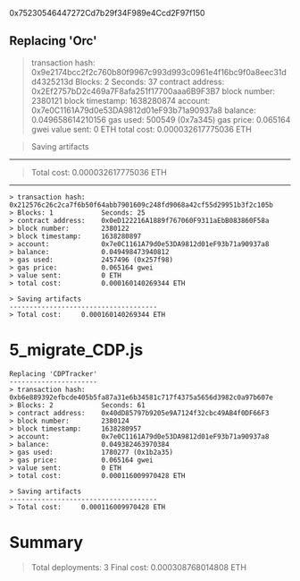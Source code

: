 0x75230546447272Cd7b29f34F989e4Ccd2F97f150

Replacing 'Orc'
  ---------------
  > transaction hash:    0x9e2174bcc2f2c760b80f9967c993d993c0961e4f16bc9f0a8eec31dd4325213d
  > Blocks: 2            Seconds: 37
  > contract address:    0x2Ef2757bD2c469a7F8afa251f17700aaa6B9F3B7
  > block number:        2380121
  > block timestamp:     1638280874
  > account:             0x7e0C1161A79d0e53DA9812d01eF93b71a90937a8
  > balance:             0.049658614210156
  > gas used:            500549 (0x7a345)
  > gas price:           0.065164 gwei
  > value sent:          0 ETH
  > total cost:          0.000032617775036 ETH

  > Saving artifacts
  -------------------------------------
  > Total cost:     0.000032617775036 ETH


  ----------------
    > transaction hash:    0x212576c26c2ca7f6b50f64abb7901609c248fd9068a42cf55d29951b3f2c105b
    > Blocks: 1            Seconds: 25
    > contract address:    0x0eD122216A1889f767060F9311aEbB083860F58a
    > block number:        2380122
    > block timestamp:     1638280897
    > account:             0x7e0C1161A79d0e53DA9812d01eF93b71a90937a8
    > balance:             0.049498473940812
    > gas used:            2457496 (0x257f98)
    > gas price:           0.065164 gwei
    > value sent:          0 ETH
    > total cost:          0.000160140269344 ETH

    > Saving artifacts
    -------------------------------------
    > Total cost:     0.000160140269344 ETH


 5_migrate_CDP.js
 ================

    Replacing 'CDPTracker'
    ----------------------
    > transaction hash:    0xb6e889392efbcde405b5fa87a31e6b34581c717f4375a5656d3982c0a97b607e
    > Blocks: 2            Seconds: 61
    > contract address:    0x40dD85797b9205e9A7124f32cbc49AB4f0DF66F3
    > block number:        2380124
    > block timestamp:     1638280957
    > account:             0x7e0C1161A79d0e53DA9812d01eF93b71a90937a8
    > balance:             0.049382463970384
    > gas used:            1780277 (0x1b2a35)
    > gas price:           0.065164 gwei
    > value sent:          0 ETH
    > total cost:          0.000116009970428 ETH

    > Saving artifacts
    -------------------------------------
    > Total cost:     0.000116009970428 ETH


 Summary
 =======
 > Total deployments:   3
 > Final cost:          0.000308768014808 ETH
